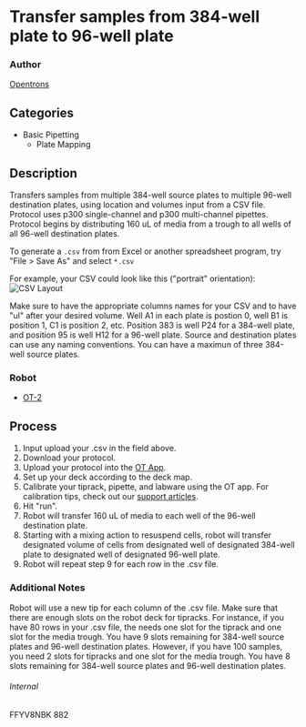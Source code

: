 # Transfer samples from 384-well plate to 96-well plate

### Author
[Opentrons](https://opentrons.com/)

## Categories
* Basic Pipetting
	* Plate Mapping


## Description
Transfers samples from multiple 384-well source plates to multiple 96-well destination plates, using location and volumes input from a CSV file. Protocol uses p300 single-channel and p300 multi-channel pipettes. Protocol begins by distributing 160 uL of media from a trough to all wells of all 96-well destination plates.

To generate a `.csv` from from Excel or another spreadsheet program, try "File > Save As" and select `*.csv`

For example, your CSV could look like this ("portrait" orientation):
![CSV Layout](https://s3.amazonaws.com/opentrons-protocol-library-website/custom-README-images/agenus_bio_csv_layout.png)


Make sure to have the appropriate columns names for your CSV and to have "ul" after your desired volume. Well A1 in each plate is postion 0, well B1 is position 1, C1 is position 2, etc. Position 383 is well P24 for a 384-well plate, and position 95 is well H12 for a 96-well plate. Source and destination plates can use any naming conventions. You can have a maximun of three 384-well source plates.


### Robot
* [OT-2](https://opentrons.com/ot-2)

## Process
1. Input upload your .csv in the field above.
2. Download your protocol.
3. Upload your protocol into the [OT App](http://opentrons.com/ot-app).
4. Set up your deck according to the deck map.
5. Calibrate your tiprack, pipette, and labware using the OT app. For calibration tips, check out our [support articles](https://support.opentrons.com/ot-one/getting-started-software-setup/calibrating-the-pipettes).
6. Hit "run".
7. Robot will transfer 160 uL of media to each well of the 96-well destination plate.
8. Starting with a mixing action to resuspend cells, robot will transfer designated volume of cells from designated well of designated 384-well plate to designated well of designated 96-well plate.
9. Robot will repeat step 9 for each row in the .csv file.

### Additional Notes
Robot will use a new tip for each column of the .csv file. Make sure that there are enough slots on the robot deck for tipracks. For instance, if you have 80 rows in your .csv file, the needs one slot for the tiprack and one slot for the media trough. You have 9 slots remaining for 384-well source plates and 96-well destination plates. However, if you have 100 samples, you need 2 slots for tipracks and one slot for the media trough. You have 8 slots remaining for 384-well source plates and 96-well destination plates.

###### Internal
FFYV8NBK
882
